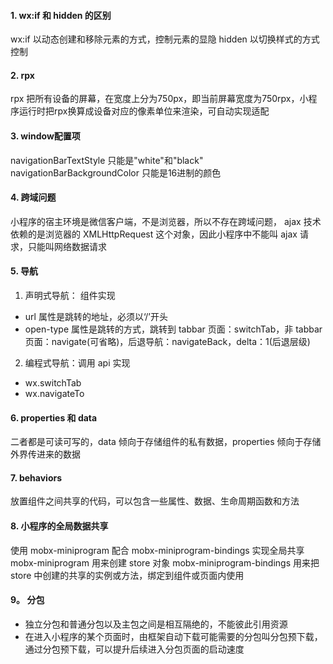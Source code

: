 #### 1. wx:if 和 hidden 的区别
wx:if 以动态创建和移除元素的方式，控制元素的显隐
hidden 以切换样式的方式控制

#### 2. rpx
rpx 把所有设备的屏幕，在宽度上分为750px，即当前屏幕宽度为750rpx，小程序运行时把rpx换算成设备对应的像素单位来渲染，可自动实现适配

#### 3. window配置项
navigationBarTextStyle 只能是"white"和"black"
navigationBarBackgroundColor 只能是16进制的颜色

#### 4. 跨域问题
小程序的宿主环境是微信客户端，不是浏览器，所以不存在跨域问题，
ajax 技术依赖的是浏览器的 XMLHttpRequest 这个对象，因此小程序中不能叫 ajax 请求，只能叫网络数据请求

#### 5. 导航
1. 声明式导航：<navigator> 组件实现
  - url 属性是跳转的地址，必须以‘/’开头
  - open-type 属性是跳转的方式，跳转到 tabbar 页面：switchTab，非 tabbar 页面：navigate(可省略)，后退导航：navigateBack，delta：1(后退层级)
2. 编程式导航：调用 api 实现
  - wx.switchTab
  - wx.navigateTo

#### 6. properties 和 data
二者都是可读可写的，data 倾向于存储组件的私有数据，properties 倾向于存储外界传进来的数据

#### 7. behaviors
放置组件之间共享的代码，可以包含一些属性、数据、生命周期函数和方法

#### 8. 小程序的全局数据共享
使用 mobx-miniprogram 配合 mobx-miniprogram-bindings 实现全局共享<br>
mobx-miniprogram 用来创建 store 对象
mobx-miniprogram-bindings 用来把 store 中创建的共享的实例或方法，绑定到组件或页面内使用

#### 9。 分包
- 独立分包和普通分包以及主包之间是相互隔绝的，不能彼此引用资源
- 在进入小程序的某个页面时，由框架自动下载可能需要的分包叫分包预下载，通过分包预下载，可以提升后续进入分包页面的启动速度
